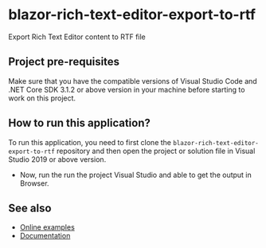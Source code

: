 # blazor-rich-text-editor-export-to-rtf
Export Rich Text Editor content to RTF file
## Project pre-requisites
Make sure that you have the compatible versions of Visual Studio Code and .NET Core SDK 3.1.2 or above version in your machine before starting to work on this project.

## How to run this application?
To run this application, you need to first clone the `blazor-rich-text-editor-export-to-rtf` repository and then open the project or solution file in Visual Studio 2019 or above version. 

* Now, run the run the project Visual Studio and able to get the output in Browser.

## See also
* [Online examples](https://blazor.syncfusion.com)
* [Documentation](https://blazor.syncfusion.com/documentation/introduction/)
